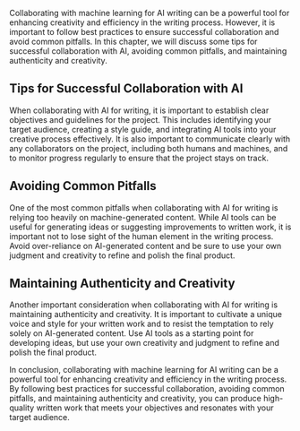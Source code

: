 
Collaborating with machine learning for AI writing can be a powerful tool for enhancing creativity and efficiency in the writing process. However, it is important to follow best practices to ensure successful collaboration and avoid common pitfalls. In this chapter, we will discuss some tips for successful collaboration with AI, avoiding common pitfalls, and maintaining authenticity and creativity.

Tips for Successful Collaboration with AI
-----------------------------------------

When collaborating with AI for writing, it is important to establish clear objectives and guidelines for the project. This includes identifying your target audience, creating a style guide, and integrating AI tools into your creative process effectively. It is also important to communicate clearly with any collaborators on the project, including both humans and machines, and to monitor progress regularly to ensure that the project stays on track.

Avoiding Common Pitfalls
------------------------

One of the most common pitfalls when collaborating with AI for writing is relying too heavily on machine-generated content. While AI tools can be useful for generating ideas or suggesting improvements to written work, it is important not to lose sight of the human element in the writing process. Avoid over-reliance on AI-generated content and be sure to use your own judgment and creativity to refine and polish the final product.

Maintaining Authenticity and Creativity
---------------------------------------

Another important consideration when collaborating with AI for writing is maintaining authenticity and creativity. It is important to cultivate a unique voice and style for your written work and to resist the temptation to rely solely on AI-generated content. Use AI tools as a starting point for developing ideas, but use your own creativity and judgment to refine and polish the final product.

In conclusion, collaborating with machine learning for AI writing can be a powerful tool for enhancing creativity and efficiency in the writing process. By following best practices for successful collaboration, avoiding common pitfalls, and maintaining authenticity and creativity, you can produce high-quality written work that meets your objectives and resonates with your target audience.
